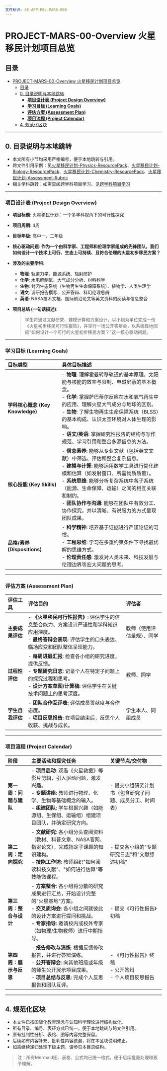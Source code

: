 ```yaml
---
文件标识: SE-APP-PBL-MARS-000
---
```


# PROJECT-MARS-00-Overview 火星移民计划项目总览

## 目录

- [PROJECT-MARS-00-Overview 火星移民计划项目总览](#project-mars-00-overview-火星移民计划项目总览)
  - [目录](#目录)
  - [0. 目录说明与本地跳转](#0-目录说明与本地跳转)
    - [**项目设计表 (Project Design Overview)**](#项目设计表-project-design-overview)
    - [**学习目标 (Learning Goals)**](#学习目标-learning-goals)
    - [**评估方案 (Assessment Plan)**](#评估方案-assessment-plan)
    - [**项目流程 (Project Calendar)**](#项目流程-project-calendar)
  - [4. 规范化区块](#4-规范化区块)

---

## 0. 目录说明与本地跳转

- 本文所有小节均采用严格编号，便于本地跳转与引用。
- 跨文件引用示例：见[火星移民计划-Physics-ResourcePack](./PROJECT-MARS-01-Physics-ResourcePack.md)、[火星移民计划-Biology-ResourcePack](./PROJECT-MARS-02-Biology-ResourcePack.md)、[火星移民计划-Chemistry-ResourcePack](./PROJECT-MARS-03-Chemistry-ResourcePack.md)、[火星移民计划-Assessment-Rubric](./PROJECT-MARS-04-Assessment-Rubric.md)
- 相关学科跳转：如需查阅跨学科项目学习，见[跨学科项目学习](../01-跨学科项目学习.md)

---

### **项目设计表 (Project Design Overview)**

- **项目标题**: 火星移民计划：一个多学科视角下的可行性探究
- **项目周期**: 4周
- **目标年级**: 高中一、二年级
- **核心驱动问题**: **作为一个由科学家、工程师和伦理学家组成的先锋团队，我们如何设计一个技术上可行、生态上可持续、且符合伦理的火星初步移民方案？**

- **涉及的主要学科**:
  - **物理**: 轨道力学、能源系统、辐射防护
  - **化学**: 水电解制氧、大气成分分析、材料科学
  - **生物**: 封闭生态系统（生物再生生命保障系统）、植物学、人类生理学
  - **语文**: 调研报告撰写、公开答辩、科幻伦理思辨
  - **英语**: NASA技术文档、国际前沿论文等英文资料的阅读与信息整合

- **项目总结 (一句话描述)**:
  > 学生将通过文献研究、建模计算和方案设计，以小组为单位完成一份《火星初步移民可行性报告》，并举行一场公开答辩会，以系统性地回应"如何设计一个可行的火星初步移民方案？"这一核心驱动问题。

---

### **学习目标 (Learning Goals)**

| 目标类型 | 具体目标描述 |
| :--- | :--- |
| **学科核心概念 (Key Knowledge)** | - **物理**: 理解霍曼转移轨道的基本原理、太阳能与核能的效率与限制、电磁屏蔽的基本概念。<br>- **化学**: 掌握萨巴蒂尔反应在水和氧气再生中的应用、理解火星大气成分与地球的区别。<br>- **生物**: 了解生物再生生命保障系统（BLSS）的基本构成、认识太空环境对人体生理的影响。<br>- **语文/英语**: 掌握研究性报告的结构与写作规范、学习引用和整合多源信息的方法。 |
| **核心技能 (Key Skills)** | - **信息素养**: 能够从专业文献（包括英文文献）中筛选、评估和整合复杂信息。<br>- **建模与计算**: 能够运用数学工具进行简化建模和估算（如发射窗口、所需物质质量）。<br>- **系统思维**: 能够分析复杂系统中各子系统（能源、生命保障、运输）之间的相互关联和制约。<br>- **团队协作与沟通**: 能够在团队中有效分工、协作探究，并以清晰、有说服力的方式呈现团队成果。 |
| **品格/素养 (Dispositions)** | - **科学精神**: 培养基于证据进行严谨论证的习惯。<br>- **工程思维**: 学习在多重约束条件下寻找最优解的思维方式。<br>- **伦理责任感**: 激发对人类未来、科技发展与伦理边界等宏大问题的思考。 |

---

### **评估方案 (Assessment Plan)**

| 评估工具 | 评估目的 | 评估者 |
| :--- | :--- | :--- |
| **主要成果评估** | - **《火星移民可行性报告》**: 评估学生的信息整合能力、方案设计严谨性和学科知识应用深度。<br>- **最终答辩会表现**: 评估学生的口头表达、临场应变和团队整体呈现能力。 | 教师（使用评估量规）、同学 |
| **过程性评估** | - **每周进展汇报**: 检查各小组的研究进度，提供反馈。<br>- **专题研究日志**: 记录个人在特定子问题上的探究过程和思考。<br>- **设计方案草图/计算稿**: 评估学生在关键技术问题上的思考深度。 | 教师、同学 |
| **学生自我评估** | - **团队合作互评表**: 评估成员贡献度与合作态度。<br>- **项目反思报告**: 在项目结束后，反思个人收获、挑战与成长。 | 学生本人、同组成员 |

---

### **项目流程 (Project Calendar)**

| 阶段 | 主要活动和探究任务 | 关键节点/交付物 |
| :--- | :--- | :--- |
| **第一周：问题与建队** | - **项目启动**: 观看《火星救援》等影片剪辑，引入驱动问题，激发兴趣。<br>- **专题讲座**: 教师进行物理、化学、生物等基础概念的输入。<br>- **组建团队**: 学生根据兴趣（如能源组、生保组、运输组）组建项目团队，并确定研究方向。 | - 提交小组研究计划书（包含研究子问题、成员分工、时间表） |
| **第二周：定向探究** | - **文献研究**: 各小组分头查阅资料（教材、科普文章、NASA官网、指定论文），完成指定子课题的知识建构。<br>- **技能工作坊**: 教师组织"如何阅读科技文献"、"如何进行估算"等技能微课程。 | - 提交各小组的"专题研究日志"和"文献综述初稿" |
| **第三周：整合与设计** | - **方案整合**: 各小组将分散的研究成果进行汇总，开始设计完整的"火星基地"方案。<br>- **交叉质询会**: 各小组之间就彼此的设计方案进行提问和挑战。<br>- **专家指导**: 邀请校内或校外专家（如物理/生物教师）进行中期指导。 | - 提交《可行性报告》初稿 |
| **第四周：展示与反思** | - **报告修改与演练**: 根据反馈修改报告，并进行答辩演练。<br>- **公开答辩会**: 向其他班级或年级的师生公开展示项目成果。<br>- **项目总结与反思**: 完成个人反思报告和团队互评。 | - 《可行性报告》终稿<br>- 公开答辩<br>- 个人项目反思报告 |

---

## 4. 规范化区块

- 本文件已按国际化教育理念与认知科学理论进行结构优化。
- 所有目录、编号、表征方式已统一，便于本地跳转与跨文件引用。
- 原有批判性分析、表格、图等内容完整保留。
- 后续如有内容补充、批判性内容遗漏，将在本区块说明修正。
- 如需继续递归处理下级主题，请参见本目录结构。

> 注：所有Mermaid图、表格、公式均已统一格式，便于后续批量处理和孩子理解。
